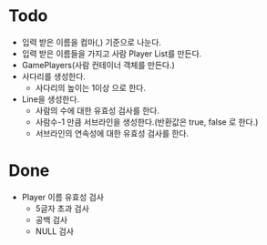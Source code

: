 # Todo
- 입력 받은 이름을 컴마(,) 기준으로 나눈다.
- 입력 받은 이름들을 가지고 사람 Player List를 만든다.
- GamePlayers(사람 컨테이너 객체를 만든다.)
- 사다리를 생성한다.
    - 사다리의 높이는 1이상 으로 한다.
- Line을 생성한다.
    - 사람의 수에 대한 유효성 검사를 한다.
    - 사람수-1 만큼 서브라인을 생성한다.(반환값은 true, false 로 한다.)
    - 서브라인의 연속성에 대한 유효성 검사를 한다.

# Done
- Player 이름 유효성 검사 
    - 5글자 초과 검사 
    - 공백 검사
    - NULL 검사

